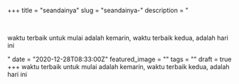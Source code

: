 +++
title = "seandainya"
slug = "seandainya-"
description = "<p><br></p><p>waktu terbaik untuk mulai adalah kemarin, waktu terbaik kedua, adalah hari ini</p>"
date = "2020-12-28T08:33:00Z"
featured_image = ""
tags = ""
draft = true
+++ 
waktu terbaik untuk mulai adalah kemarin, waktu terbaik kedua, adalah hari ini